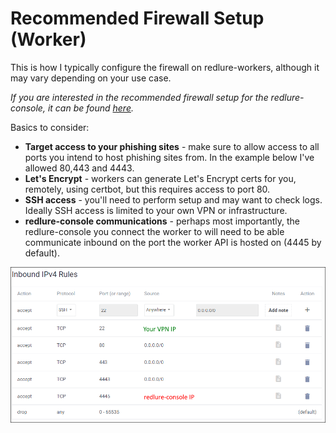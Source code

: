 # Recommended Firewall Setup (Worker)
This is how I typically configure the firewall on redlure-workers, although it may vary depending on your use case. 

*If you are interested in the recommended firewall setup for the redlure-console, it can be found [here](../redlure-console/firewall.md).*

Basics to consider:
- __Target access to your phishing sites__ - make sure to allow access to all ports you intend to host phishing sites from. In the example below I've allowed 80,443 and 4443.
- __Let's Encrypt__ - workers can generate Let's Encrypt certs for you, remotely, using certbot, but this requires access to port 80.
- __SSH access__ - you'll need to perform setup and may want to check logs. Ideally SSH access is limited to your own VPN or infrastructure.
- __redlure-console communications__ - perhaps most importantly, the redlure-console you connect the worker to will need to be able communicate inbound on the port the worker API is hosted on (4445 by default).

![](../gitbook/images/worker-firewall.png)